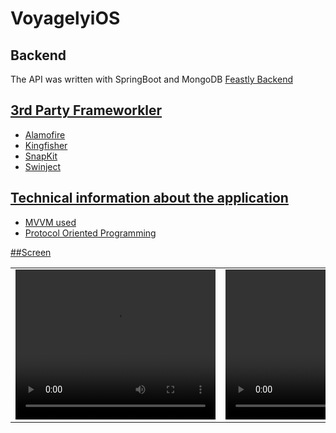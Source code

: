 # VoyagelyiOS

## Backend
The API was written with SpringBoot and MongoDB
<a href="https://github.com/engingulek/VoyagelyAPI"> Feastly Backend

## 3rd Party Frameworkler
<ul>
  <li>Alamofire</li>
  <li>Kingfisher</li>
  <li>SnapKit</li>
  <li>Swinject
</li>
</ul>  

## Technical information about the application
<ul>
  <li>MVVM used</li>
  <li>Protocol Oriented Programming</li>
</ul>  


##Screen
<table>
   <tr>
   <td> <video width="320" height="240" src = "https://github.com/user-attachments/assets/b1b16b5c-0562-45c0-9cb1-3f90725aa1b6"> </td>
   <td>  <video width="320" height="240" src = "https://github.com/user-attachments/assets/825e143c-addf-481b-8713-97e324298be6">   </td>
   <td>   <video width="320" height="240" src = "https://github.com/user-attachments/assets/532dcec6-a1f8-470d-aad2-1526b736fd13"> </td>
 </tr>
</table>
